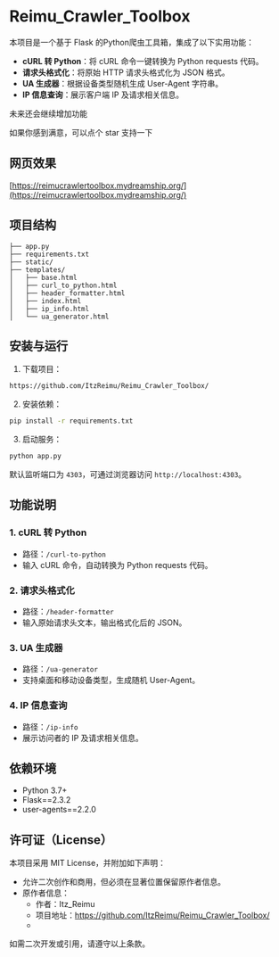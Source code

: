 # Reimu_Crawler_Toolbox
本项目是一个基于 Flask 的Python爬虫工具箱，集成了以下实用功能：

- **cURL 转 Python**：将 cURL 命令一键转换为 Python requests 代码。
- **请求头格式化**：将原始 HTTP 请求头格式化为 JSON 格式。
- **UA 生成器**：根据设备类型随机生成 User-Agent 字符串。
- **IP 信息查询**：展示客户端 IP 及请求相关信息。

未来还会继续增加功能

如果你感到满意，可以点个 star 支持一下

## 网页效果
[https://reimucrawlertoolbox.mydreamship.org/](https://reimucrawlertoolbox.mydreamship.org/)
## 项目结构

```
├── app.py                
├── requirements.txt      
├── static/               
├── templates/            
│   ├── base.html
│   ├── curl_to_python.html
│   ├── header_formatter.html
│   ├── index.html
│   ├── ip_info.html
│   └── ua_generator.html
```

## 安装与运行
1. 下载项目：
  ```bash
https://github.com/ItzReimu/Reimu_Crawler_Toolbox/
```

2. 安装依赖：

```bash
pip install -r requirements.txt
```

3. 启动服务：

```bash
python app.py
```

默认监听端口为 `4303`，可通过浏览器访问 `http://localhost:4303`。

## 功能说明

### 1. cURL 转 Python
- 路径：`/curl-to-python`
- 输入 cURL 命令，自动转换为 Python requests 代码。

### 2. 请求头格式化
- 路径：`/header-formatter`
- 输入原始请求头文本，输出格式化后的 JSON。

### 3. UA 生成器
- 路径：`/ua-generator`
- 支持桌面和移动设备类型，生成随机 User-Agent。

### 4. IP 信息查询
- 路径：`/ip-info`
- 展示访问者的 IP 及请求相关信息。

## 依赖环境
- Python 3.7+
- Flask==2.3.2
- user-agents==2.2.0

## 许可证（License）

本项目采用 MIT License，并附加如下声明：

- 允许二次创作和商用，但必须在显著位置保留原作者信息。
- 原作者信息：
  - 作者：Itz_Reimu
  - 项目地址：https://github.com/ItzReimu/Reimu_Crawler_Toolbox/
  - 
如需二次开发或引用，请遵守以上条款。
